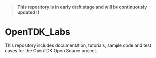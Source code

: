 > **This repository is in early draft stage and will be continuously updated !!**

# OpenTDK_Labs
This repository includes documentation, tutorials, sample code and test cases for the OpenTDK Open Source project.
